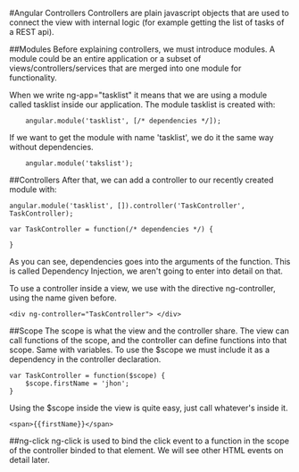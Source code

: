 #Angular Controllers
Controllers are plain javascript objects that are used to connect the view with internal logic (for example getting the list of tasks of a REST api).

##Modules
Before explaining controllers, we must introduce modules. A module could be an entire application or a subset of views/controllers/services that are merged into one module for functionality.

When we write ng-app="tasklist" it means that we are using a module called tasklist inside our application. The module tasklist is created with:

        angular.module('tasklist', [/* dependencies */]);

If we want to get the module with name 'tasklist', we do it the same way without dependencies.

        angular.module('takslist');

##Controllers
After that, we can add a controller to our recently created module with:

    angular.module('tasklist', []).controller('TaskController', TaskController);

    var TaskController = function(/* dependencies */) {

    }

As you can see, dependencies goes into the arguments of the function. This is called Dependency Injection, we aren't going to enter into detail on that.

To use a controller inside a view, we use with the directive ng-controller, using the name given before.

    <div ng-controller="TaskController"> </div>

##Scope
The scope is what the view and the controller share. The view can call functions of the scope, and the controller can define functions into that scope. Same with variables. To use the $scope we must include it as a dependency in the controller declaration.

    var TaskController = function($scope) {
        $scope.firstName = 'jhon';
    }

Using the $scope inside the view is quite easy, just call whatever's inside it.

    <span>{{firstName}}</span>
    
##ng-click
ng-click is used to bind the click event to a function in the scope of the controller binded to that element. We will see
other HTML events on detail later.